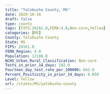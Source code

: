 ```yaml
---
title: "Yalobusha County, MS"
date: 2020-10-16
draft: false
type: county
tags: [FIPS:28161.0,FEMA:4.0,Non-core,Yellow]
categories: [MS]
County: Yalobusha County
State: MS
FIPS: 28161.0
FEMA_Region: 4.0
Population: 12108.0
NCHS_Urban_Rural_Classification: Non-core
Tests_in_prior_14_days: 102.0
Fourteen_day_test_rate_per_100000: 842.0
Percent_Positivity_in_prior_14_days: 0.059
Level: Yellow
url: /states/MS/yalobusha-county
---
```



